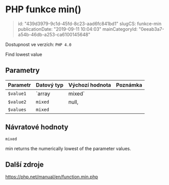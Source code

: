 PHP funkce min()
================

> id: "439d3979-9c1d-45fd-8c23-aad6fc841bd1"
> slugCS: funkce-min
> publicationDate: "2019-09-11 10:04:03"
> mainCategoryId: "0eeab3a7-a54b-46db-a253-ca6100145648"

Dostupnost ve verzích: `PHP 4.0`

Find lowest value


Parametry
--------------

| Parametr | Datový typ | Výchozí hodnota | Poznámka |
|-----|-----|-----|-----|
| `$value1` | `array|mixed` |  |  |
| `$value2` | `mixed` | null, |  |
| `$values` | `mixed` |  |  |


Návratové hodnoty
----------------

`mixed`

min returns the numerically lowest of the
parameter values.

Další zdroje
------------

https://php.net/manual/en/function.min.php

